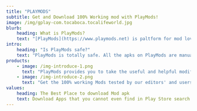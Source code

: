 ```yaml
---
title: "PLAYMODS"
subtitle: Get and Download 100% Working mod with PlayMods!
image: /img/gplay-com.tocaboca.tocalifeworld.jpg
blurb:
    heading: What is PlayMods?
    text: "[PlayMods](https://www.playmods.net) is paltform for mod lovers to download,request and test android mods.PlayMods don't make the mods, and all the mods came from the internet. Over 30,0000 android app mods can be downloaded on PlayMods. And we will add more android mod games and apps for users.We also offer users the most popular and latest official games and apps. You can download the games and apps that you want.."
intro:
    heading: "Is PlayMods safe?"
    text: "PlayMods is totally safe. All the apks on PlayMods are manually vetted and approved. And, pick out the 100% working one, it is on the top of the game page. Therefore, if you download the app from PlayMods you should be safe."
products:
    - image: /img-introduce-1.png
      text: "PlayMods provides you to take the useful and helpful modified games and apps for free. It is the Modded Apk Store which comes with the plenty of the latest and popular games and apps, you can download it with the super fast download speed."
    - image: /img-introduce-2.png
      text: "Get the 100% working Mods tested by our editors' and users' recommendations every day. You'll never miss any trending Android mods. And PlayMods provides tons of popular modded games and paid app all for free."
values:
    heading: The Best Place to download Mod apk
    text: Download Apps that you cannot even find in Play Store search results. Find 300,000+ mods apk and download easily. No need to worry about the virus because there is a 100% safe downloading process.
---
```


